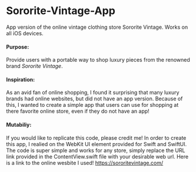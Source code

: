 # Sororite-Vintage-App
App version of the online vintage clothing store Sororite Vintage. Works on all iOS devices.

#### Purpose: 
Provide users with a portable way to shop luxury pieces from the renowned brand *Sororite Vintage*. 

#### Inspiration: 
As an avid fan of online shopping, I found it surprising that many luxury brands had online websites, but did not have an app version. 
Because of this, I wanted to create a simple app that users can use for shopping at there favorite online store, even if they do not have an app! 

#### Mutabiliy: 
If you would like to replicate this code, please credit me! In order to create this app, I realied on the WebKit UI element provided for Swift and SwiftUI. 
The code is super simple and works for any store, simply replace the URL link provided in the ContentView.swift file with your desirable web url. 
Here is a link to the online wesbite I used! https://sororitevintage.com/
